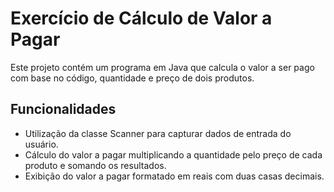 # Exercício de Cálculo de Valor a Pagar

Este projeto contém um programa em Java que calcula o valor a ser pago com base no código, quantidade e preço de dois produtos.

## Funcionalidades

- Utilização da classe Scanner para capturar dados de entrada do usuário.
- Cálculo do valor a pagar multiplicando a quantidade pelo preço de cada produto e somando os resultados.
- Exibição do valor a pagar formatado em reais com duas casas decimais.


